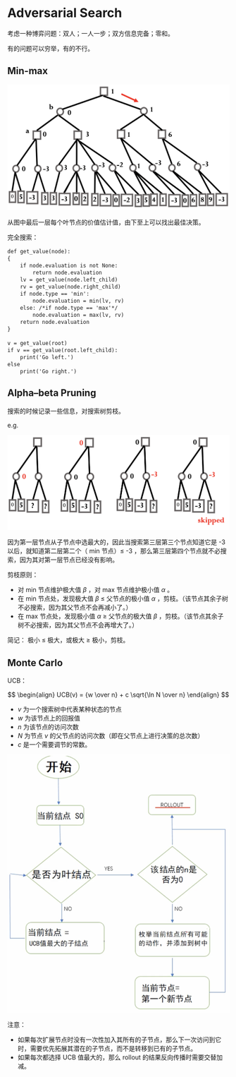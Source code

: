 # Adversarial Search

考虑一种博弈问题：双人；一人一步；双方信息完备；零和。

有的问题可以穷举，有的不行。

## Min-max

![image-20210604093832201](AS.assets/image-20210604093832201.png)

从图中最后一层每个叶节点的价值估计值，由下至上可以找出最佳决策。

完全搜索：

```pseudocode
def get_value(node):
{
    if node.evaluation is not None:
        return node.evaluation
    lv = get_value(node.left_child)
    rv = get_value(node.right_child)
    if node.type == 'min':
        node.evaluation = min(lv, rv)
    else: /*if node.type == 'max'*/
        node.evaluation = max(lv, rv)
    return node.evaluation
}

v = get_value(root)
if v == get_value(root.left_child):
    print('Go left.')
else
    print('Go right.')
```

## Alpha–beta Pruning

搜索的时候记录一些信息，对搜索树剪枝。

e.g. 

![image-20210604095508641](AS.assets/image-20210604095508641.png)

因为第一层节点从子节点中选最大的，因此当搜索第三层第三个节点知道它是 -3 以后，就知道第二层第二个（ min 节点）≤ -3 ，那么第三层第四个节点就不必搜索，因为其对第一层节点已经没有影响。

剪枝原则：

- 对 min 节点维护极大值 $\beta$ ，对 max 节点维护极小值 $\alpha$ 。
- 在 min 节点处，发现极大值 $\beta$ ≤ 父节点的极小值 $\alpha$ ，剪枝。（该节点其余子树不必搜索，因为其父节点不会再减小了。）
- 在 max 节点处，发现极小值 $\alpha$ ≥ 父节点的极大值 $\beta$ ，剪枝。（该节点其余子树不必搜索，因为其父节点不会再增大了。）

简记：
极小 ≤ 极大，或极大 ≥ 极小，剪枝。

## Monte Carlo

UCB：

$$
\begin{align}
UCB(v) = {w \over n} + c \sqrt{\ln N \over n}
\end{align}
$$

- $v$ 为一个搜索树中代表某种状态的节点
- $w$ 为该节点上的回报值
- $n$ 为该节点的访问次数
- $N$ 为节点 $v$ 的父节点的访问次数（即在父节点上进行决策的总次数）
- $c$ 是一个需要调节的常数。

![MCTS_cn](AS.assets/MCTS_cn.png)

注意：

- 如果每次扩展节点时没有一次性加入其所有的子节点，那么下一次访问到它时，需要优先拓展其潜在的子节点，而不是转移到已有的子节点。
- 如果每次都选择 UCB 值最大的，那么 rollout 的结果反向传播时需要交替加减。 

